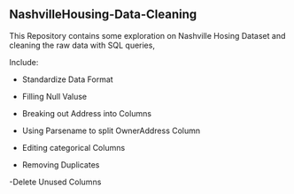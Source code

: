 ## NashvilleHousing-Data-Cleaning

This Repository contains some exploration on Nashville Hosing Dataset and cleaning the raw data with SQL queries,   

Include:

- Standardize Data Format

- Filling Null Valuse

- Breaking out Address into Columns

- Using Parsename to split OwnerAddress Column

- Editing categorical Columns

- Removing Duplicates

-Delete Unused Columns
